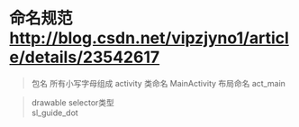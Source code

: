 # 命名规范  http://blog.csdn.net/vipzjyno1/article/details/23542617
> 包名 所有小写字母组成
> activity
> 类命名 MainActivity  布局命名  act_main

> drawable selector类型   
> sl_guide_dot
